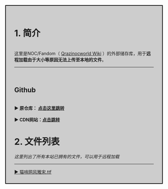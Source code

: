 <div style="background-color:#CDCDCD; padding:27px; border: 2px solid #000000;">

  <h1>1. 简介</h1>
  <br>
这里是NOC/Fandom（ <a href="https://qrazinocworld.fandom.com/zh/">Qrazinocworld Wiki</a> ）的外部储存库，用于<b>远程加载由于大小等原因无法上传至本地的文件</b>。
<hr>
<br>
<h2><b> Github</b></h2>
<br>
<b>▶ 原仓库： <a href="https://github.com/NOCFandom/NOCFandom.github.io/">点击这里跳转</a></b>
<br>
<br>
<b>▶ CDN网站：<a href="https://nocfandom.github.io/">点击跳转</a></b>
<br>
<h1><b>2. 文件列表</b></h1>
<i>这里列出了所有本站已拥有的文件，可以用于远程加载</i>
<br>
<hr>
<a href="https://nocfandom.github.io/Fonts/%E7%8C%AB%E5%95%83%E7%BD%91%E9%A3%8E%E9%9B%85%E5%AE%8B.ttf">▶ 猫啃网风雅宋.ttf</a>
<br>

</div>
